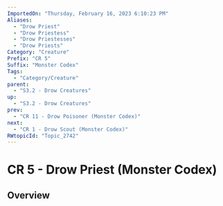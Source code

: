 ```yaml
---
ImportedOn: "Thursday, February 16, 2023 6:10:23 PM"
Aliases:
  - "Drow Priest"
  - "Drow Priestess"
  - "Drow Priestesses"
  - "Drow Priests"
Category: "Creature"
Prefix: "CR 5"
Suffix: "Monster Codex"
Tags:
  - "Category/Creature"
parent:
  - "S3.2 - Drow Creatures"
up:
  - "S3.2 - Drow Creatures"
prev:
  - "CR 11 - Drow Poisoner (Monster Codex)"
next:
  - "CR 1 - Drow Scout (Monster Codex)"
RWtopicId: "Topic_2742"
---
```

# CR 5 - Drow Priest (Monster Codex)
## Overview
